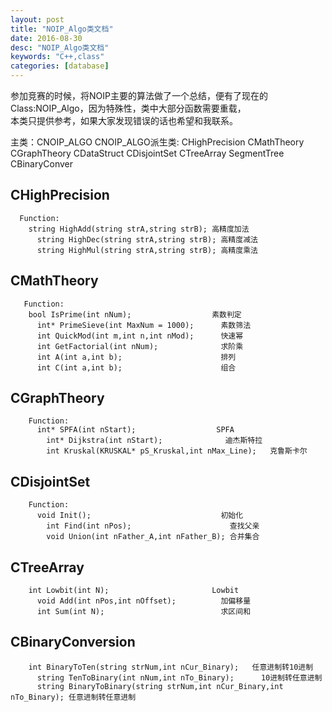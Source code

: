 ```yaml
---
layout: post
title: "NOIP_Algo类文档"
date: 2016-08-30
desc: "NOIP_Algo类文档"
keywords: "C++,class"
categories: [database]
---
```


参加竞赛的时候，将NOIP主要的算法做了一个总结，便有了现在的Class:NOIP_Algo，因为特殊性，类中大部分函数需要重载，  
本类只提供参考，如果大家发现错误的话也希望和我联系。

主类：CNOIP_ALGO
    CNOIP_ALGO派生类:
    CHighPrecision
    CMathTheory
    CGraphTheory
    CDataStruct
      CDisjointSet
      CTreeArray
      SegmentTree
    CBinaryConver
    
 ## CHighPrecision
      Function:
        string HighAdd(string strA,string strB); 高精度加法
	      string HighDec(string strA,string strB); 高精度减法
	      string HighMul(string strA,string strB); 高精度乘法
	      
  ## CMathTheory
       Function:
        bool IsPrime(int nNum);                  素数判定
	      int* PrimeSieve(int MaxNum = 1000);      素数筛法
	      int QuickMod(int m,int n,int nMod);      快速幂
	      int GetFactorial(int nNum);              求阶乘
	      int A(int a,int b);                      排列
	      int C(int a,int b);                      组合
          
   ## CGraphTheory
        Function:
          int* SPFA(int nStart);                  SPFA
	        int* Dijkstra(int nStart);              迪杰斯特拉
	        int Kruskal(KRUSKAL* pS_Kruskal,int nMax_Line);   克鲁斯卡尔
          
   ## CDisjointSet
        Function:
          void Init();                             初始化
	        int Find(int nPos);                      查找父亲
	        void Union(int nFather_A,int nFather_B); 合并集合
          
   ## CTreeArray
        int Lowbit(int N);                       Lowbit
	      void Add(int nPos,int nOffset);          加偏移量
	      int Sum(int N);                          求区间和
          
   ## CBinaryConversion
        int BinaryToTen(string strNum,int nCur_Binary);   任意进制转10进制
	      string TenToBinary(int nNum,int nTo_Binary);      10进制转任意进制
	      string BinaryToBinary(string strNum,int nCur_Binary,int nTo_Binary); 任意进制转任意进制
